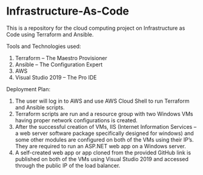 # Infrastructure-As-Code
This is a repository for the cloud computing project on Infrastructure as Code using Terraform and Ansible.


Tools and Technologies used:
1. Terraform – The Maestro Provisioner
2. Ansible – The Configuration Expert
3. AWS
4. Visual Studio 2019 – The Pro IDE

Deployment Plan:
1. The user will log in to AWS and use AWS Cloud Shell to run Terraform and Ansible scripts.
2. Terraform scripts are run and a resource group with two Windows VMs having proper network configurations is created.
3. After the successful creation of VMs, IIS (Internet Information Services – a web server software package specifically designed for windows) and some other modules are configured on both of the VMs using their IP’s. They are required to run an ASP.NET web app on a Windows server.
4. A self-created web app or app cloned from the provided GitHub link is published on both of the VMs using Visual Studio 2019 and accessed through the public IP of the load balancer.

